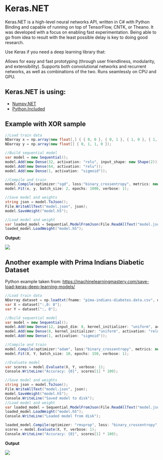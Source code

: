 # Keras.NET

Keras.NET is a high-level neural networks API, written in C# with Python Binding and capable of running on top of TensorFlow, CNTK, or Theano. It was developed with a focus on enabling fast experimentation. Being able to go from idea to result with the least possible delay is key to doing good research.

Use Keras if you need a deep learning library that:

Allows for easy and fast prototyping (through user friendliness, modularity, and extensibility).
Supports both convolutional networks and recurrent networks, as well as combinations of the two.
Runs seamlessly on CPU and GPU.

## Keras.NET is using:

* [Numpy.NET](https://github.com/SciSharp/Numpy.NET)
* [Python.Included](https://github.com/henon/Python.Included)

## Example with XOR sample

```csharp
//Load train data
NDarray x = np.array(new float[,] { { 0, 0 }, { 0, 1 }, { 1, 0 }, { 1, 1 } });
NDarray y = np.array(new float[] { 0, 1, 1, 0 });

//Build sequential model
var model = new Sequential();
model.Add(new Dense(32, activation: "relu", input_shape: new Shape(2)));
model.Add(new Dense(64, activation: "relu"));
model.Add(new Dense(1, activation: "sigmoid"));

//Compile and train
model.Compile(optimizer:"sgd", loss:"binary_crossentropy", metrics: new string[] { "accuracy" });
model.Fit(x, y, batch_size: 2, epochs: 1000, verbose: 1);

//Save model and weights
string json = model.ToJson();
File.WriteAllText("model.json", json);
model.SaveWeight("model.h5");

//Load model and weight
var loaded_model = Sequential.ModelFromJson(File.ReadAllText("model.json"));
loaded_model.LoadWeight("model.h5");
```

**Output:**

![](https://raw.githubusercontent.com/SciSharp/Keras.NET/master/Images/XOR_Output.PNG)

## Another example with Prima Indians Diabetic Dataset

Python example taken from: https://machinelearningmastery.com/save-load-keras-deep-learning-models/

```csharp
//Load train data
NDarray dataset = np.loadtxt(fname: "pima-indians-diabetes.data.csv", delimiter: ",");
var X = dataset[":,0: 8"];
var Y = dataset[":, 8"];

//Build sequential model
var model = new Sequential();
model.Add(new Dense(12, input_dim: 8, kernel_initializer: "uniform", activation: "relu"));
model.Add(new Dense(8, kernel_initializer: "uniform", activation: "relu"));
model.Add(new Dense(1, activation: "sigmoid"));

//Compile and train
model.Compile(optimizer:"adam", loss:"binary_crossentropy", metrics: new string[] { "accuracy" });
model.Fit(X, Y, batch_size: 10, epochs: 150, verbose: 1);

//Evaluate model
var scores = model.Evaluate(X, Y, verbose: 1);
Console.WriteLine("Accuracy: {0}", scores[1] * 100);

//Save model and weights
string json = model.ToJson();
File.WriteAllText("model.json", json);
model.SaveWeight("model.h5");
Console.WriteLine("Saved model to disk");
//Load model and weight
var loaded_model = Sequential.ModelFromJson(File.ReadAllText("model.json"));
loaded_model.LoadWeight("model.h5");
Console.WriteLine("Loaded model from disk");

loaded_model.Compile(optimizer: "rmsprop", loss: "binary_crossentropy", metrics: new string[] { "accuracy" });
scores = model.Evaluate(X, Y, verbose: 1);
Console.WriteLine("Accuracy: {0}", scores[1] * 100);
```

**Output**

![](https://raw.githubusercontent.com/SciSharp/Keras.NET/master/Images/PrimaIndians_Output.PNG)
